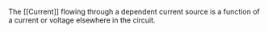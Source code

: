 The [[Current]] flowing through a dependent current source is a function of a current or voltage elsewhere in the circuit.

